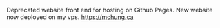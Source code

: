 Deprecated website front end for hosting on Github Pages. New website now deployed on my vps. https://mchung.ca
